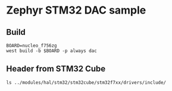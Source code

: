 # Zephyr STM32 DAC sample
## Build
```
BOARD=nucleo_f756zg
west build -b $BOARD -p always dac
```

## Header from STM32 Cube

    ls ../modules/hal/stm32/stm32cube/stm32f7xx/drivers/include/

